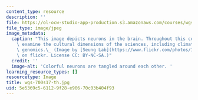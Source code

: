 ```yaml
---
content_type: resource
description: ''
file: https://ol-ocw-studio-app-production.s3.amazonaws.com/courses/wgs-700-changing-life-reading-the-intersections-of-gender-race-biology-and-literature-spring-2017/5e5369c561129f28e90670c03b404f93_wgs-700s17-th.jpg
file_type: image/jpeg
image_metadata:
  caption: "This image depicts neurons in the brain. Throughout this course, students\
    \ examine the cultural dimensions of the sciences, including climate change and\
    \ genomics.\_ (Image by [Seung Lab](https://www.flickr.com/photos/123689703@N04/13951001085)\
    \ on flickr. License CC: BY-NC-SA.)"
  credit: ''
  image-alt: 'Colorful neurons are tangled around each other. '
learning_resource_types: []
resourcetype: Image
title: wgs-700s17-th.jpg
uid: 5e5369c5-6112-9f28-e906-70c03b404f93
---
```

